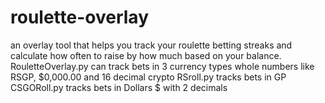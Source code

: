 # roulette-overlay
an overlay tool that helps you track your roulette betting streaks and calculate how often to raise by how much based on your balance.
RouletteOverlay.py can track bets in 3 currency types whole numbers like RSGP, $0,000.00 and 16 decimal crypto
RSroll.py tracks bets in GP 
CSGORoll.py tracks bets in Dollars $ with 2 decimals

